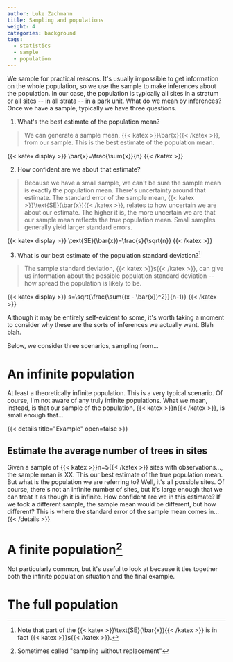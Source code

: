 ```yaml
---
author: Luke Zachmann
title: Sampling and populations
weight: 4
categories: background
tags:
  - statistics
  - sample
  - population
---
```


We sample for practical reasons. It's usually impossible to get information on the whole population, so we use the sample to make inferences about the population. In our case, the population is typically all sites in a stratum or all sites -- in all strata -- in a park unit. What do we mean by inferences? Once we have a sample, typically we have three questions.

1. What's the best estimate of the population mean?  
> We can generate a sample mean, {{< katex >}}\bar{x}{{< /katex >}}, from our sample. This is the best estimate of the population mean.

{{< katex display >}}
\bar{x}=\frac{\sum{x}}{n}
{{< /katex >}}

2. How confident are we about that estimate?  
> Because we have a small sample, we can't be sure the sample mean is exactly the population mean. There's uncertainty around that estimate. The standard error of the sample mean, {{< katex >}}\text{SE}(\bar{x}){{< /katex >}}, relates to how uncertain we are about our estimate. The higher it is, the more uncertain we are that our sample mean reflects the true population mean. Small samples generally yield larger standard errors.  

{{< katex display >}}
\text{SE}(\bar{x})=\frac{s}{\sqrt{n}}
{{< /katex >}}

3. What is our best estimate of the population standard deviation?[^1]  
> The sample standard deviation, {{< katex >}}s{{< /katex >}}, can give us information about the possible population standard deviation -- how spread the population is likely to be.

{{< katex display >}}
s=\sqrt{\frac{\sum{(x - \bar{x})^2}}{n-1}}
{{< /katex >}}

Although it may be entirely self-evident to some, it's worth taking a moment to consider why these are the sorts of inferences we actually want. Blah blah.

Below, we consider three scenarios, sampling from...

# An infinite population
At least a theoretically infinite population. This is a very typical scenario. Of course, I'm not aware of any truly infinite populations. What we mean, instead, is that our sample of the population, {{< katex >}}n{{< /katex >}}, is small enough that...

{{< details title="Example" open=false >}}
## Estimate the average number of trees in sites
Given a sample of {{< katex >}}n=5{{< /katex >}} sites with observations..., the sample mean is XX. This our best estimate of the true population mean. But what is the population we are referring to? Well, it's all possible sites. Of course, there's not an infinite number of sites, but it's large enough that we can treat it as though it is infinite. How confident are we in this estimate? If we took a different sample, the sample mean would be different, but how different? This is where the standard error of the sample mean comes in...
{{< /details >}}

# A finite population[^2]
Not particularly common, but it's useful to look at because it ties together both the infinite population situation and the final example.

# The full population

[^1]: Note that part of the {{< katex >}}\text{SE}(\bar{x}){{< /katex >}} is in fact {{< katex >}}s{{< /katex >}}.
[^2]: Sometimes called "sampling without replacement"
